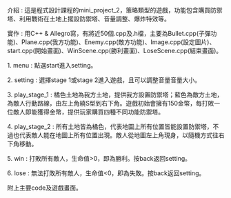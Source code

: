 <p>介紹 : 這是程式設計課程的mini_project_2，策略類型的遊戲，功能包含購買防禦塔、利用戰術在土地上擺設防禦塔、音量調整、爆炸特效等。<p>
<p>實作 : 用C++ & Allegro寫，有將近50個.cpp及.h檔，主要為Bullet.cpp(子彈功能)、Plane.cpp(我方功能)、Enemy.cpp(敵方功能)、Image.cpp(設定圖片)、start.cpp(開始畫面)、WinScene.cpp(勝利畫面)、LoseScene.cpp(結束畫面)。<p>
<p>1. menu : 點選start進入setting。<p>
<p>2. setting : 選擇stage 1或stage 2進入遊戲，且可以調整音量音量大小。<p>
<p>3. play_stage_1 : 橘色土地為我方土地，提供我方設置防禦塔；藍色為敵方土地，為敵人行動路線，由左上角繞S型到右下角。遊戲初始會擁有150金幣，每打敗一位敵人即能獲得金幣，提供玩家購買四種不同功能防禦塔。<p>
<p>4. play_stage_2 : 所有土地皆為橘色，代表地圖上所有位置皆能設置防禦塔，不過也代表敵人能在地圖上所有位置出現。敵人從地圖左上角現身，以隨機方式往右下角移動。<p>
<p>5. win : 打敗所有敵人，生命值>0，即為勝利。按back返回setting。<p>
<p>6. lose : 無法打敗所有敵人，生命值<0，即為失敗。按back返回setting。<p>
<p>附上主要code及遊戲畫面。<p>
